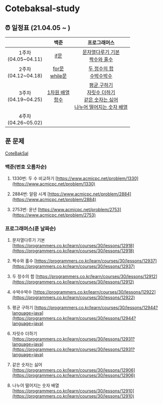 # Cotebaksal-study


## ⏰ 일정표 (21.04.05 ~ )

| |백준|프로그래머스|
|:-----------:|:--------------------------------------------------------------------------------:|:---------------:|
| 1주차<br/> (04.05~04.11)| [if문](https://www.acmicpc.net/step/4)                   | [문자열다루기 기본](https://programmers.co.kr/learn/courses/30/lessons/12918)<br/>[짝수와 홀수](https://programmers.co.kr/learn/courses/30/lessons/12937) |
| 2주차<br/> (04.12~04.18) | [for문](https://www.acmicpc.net/step/3)<br/>[while문](https://www.acmicpc.net/step/2)            | [두 정수의 합](https://programmers.co.kr/learn/courses/30/lessons/12912)<br/>[수박수박수](https://programmers.co.kr/learn/courses/30/lessons/12922) |
| 3주차<br/> (04.19~04.25) | [1차원 배열](https://www.acmicpc.net/step/6)<br/>[함수](https://www.acmicpc.net/step/5)            | [평균 구하기](https://programmers.co.kr/learn/courses/30/lessons/12944?language=java)<br/>[자릿수 더하기](https://programmers.co.kr/learn/courses/30/lessons/12931?language=java)<br/>[같은 숫자는 싫어](https://programmers.co.kr/learn/courses/30/lessons/12906)<br/>[나누어 떨어지는 숫자 배열](https://programmers.co.kr/learn/courses/30/lessons/12910) |
| 4주차<br/> (04.26~05.02) |            |  |

## 푼 문제
[CoteBakSal](https://www.notion.so/0dda0cc4b3274c22a0fc9bec578e95ca)


### 백준(번호 오름차순)

1. 1330번: 두 수 비교하기
    [https://www.acmicpc.net/problem/1330](https://www.acmicpc.net/problem/1330)

2. 2884번: 알람 시계
    [https://www.acmicpc.net/problem/2884](https://www.acmicpc.net/problem/2884)

3. 2753번: 윤년
    [https://www.acmicpc.net/problem/2753](https://www.acmicpc.net/problem/2753)


### 프로그래머스(푼 날짜순)

1. 문자열다루기 기본
    [https://programmers.co.kr/learn/courses/30/lessons/12918](https://programmers.co.kr/learn/courses/30/lessons/12918)

2. 짝수와 홀수
    [https://programmers.co.kr/learn/courses/30/lessons/12937](https://programmers.co.kr/learn/courses/30/lessons/12937)
    
3. 두 정수의 합
    [https://programmers.co.kr/learn/courses/30/lessons/12912](https://programmers.co.kr/learn/courses/30/lessons/12912)
    
4. 수박수박수
    [https://programmers.co.kr/learn/courses/30/lessons/12922](https://programmers.co.kr/learn/courses/30/lessons/12922)
    
5. 평균 구하기
    [https://programmers.co.kr/learn/courses/30/lessons/12944?language=java](https://programmers.co.kr/learn/courses/30/lessons/12944?language=java)
    
6. 자릿수 더하기
    [https://programmers.co.kr/learn/courses/30/lessons/12931?language=java](https://programmers.co.kr/learn/courses/30/lessons/12931?language=java)
    
7. 같은 숫자는 싫어
    [https://programmers.co.kr/learn/courses/30/lessons/12906](https://programmers.co.kr/learn/courses/30/lessons/12906)
    
8. 나누어 떨어지는 숫자 배열
    [https://programmers.co.kr/learn/courses/30/lessons/12910](https://programmers.co.kr/learn/courses/30/lessons/12910)

